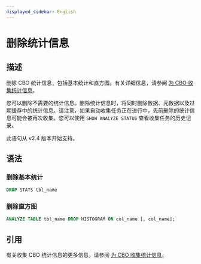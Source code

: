 ```yaml
---
displayed_sidebar: English
---
```


# 删除统计信息

## 描述

删除 CBO 统计信息，包括基本统计和直方图。有关详细信息，请参阅 [为 CBO 收集统计信息](../../../using_starrocks/Cost_based_optimizer.md#basic-statistics)。

您可以删除不需要的统计信息。删除统计信息时，将同时删除数据、元数据以及过期缓存中的统计信息。请注意，如果自动收集任务正在进行中，先前删除的统计信息可能会被再次收集。您可以使用 `SHOW ANALYZE STATUS` 查看收集任务的历史记录。

此语句从 v2.4 版本开始支持。

## 语法

### 删除基本统计

```SQL
DROP STATS tbl_name
```

### 删除直方图

```SQL
ANALYZE TABLE tbl_name DROP HISTOGRAM ON col_name [, col_name];
```

## 引用

有关收集 CBO 统计信息的更多信息，请参阅 [为 CBO 收集统计信息](../../../using_starrocks/Cost_based_optimizer.md)。